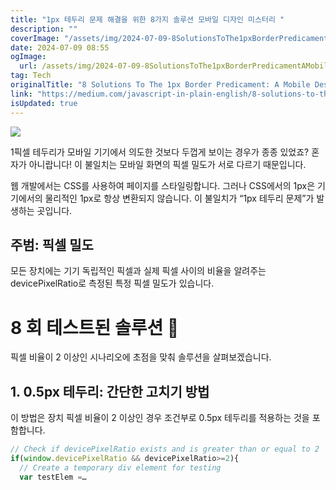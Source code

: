 ```yaml
---
title: "1px 테두리 문제 해결을 위한 8가지 솔루션 모바일 디자인 미스터리 "
description: ""
coverImage: "/assets/img/2024-07-09-8SolutionsToThe1pxBorderPredicamentAMobileDesignMystery_0.png"
date: 2024-07-09 08:55
ogImage:
  url: /assets/img/2024-07-09-8SolutionsToThe1pxBorderPredicamentAMobileDesignMystery_0.png
tag: Tech
originalTitle: "8 Solutions To The 1px Border Predicament: A Mobile Design Mystery 🕵️‍♀️"
link: "https://medium.com/javascript-in-plain-english/8-solutions-to-the-1px-border-predicament-a-mobile-design-mystery-%EF%B8%8F-%EF%B8%8F-82c678ca206c"
isUpdated: true
---
```


<img src="/assets/img/2024-07-09-8SolutionsToThe1pxBorderPredicamentAMobileDesignMystery_0.png" />

1픽셀 테두리가 모바일 기기에서 의도한 것보다 두껍게 보이는 경우가 종종 있었죠? 혼자가 아니랍니다! 이 불일치는 모바일 화면의 픽셀 밀도가 서로 다르기 때문입니다.

웹 개발에서는 CSS를 사용하여 페이지를 스타일링합니다. 그러나 CSS에서의 1px은 기기에서의 물리적인 1px로 항상 변환되지 않습니다. 이 불일치가 “1px 테두리 문제”가 발생하는 곳입니다.

## 주범: 픽셀 밀도

<!-- seedividend - 사각형 -->

<ins class="adsbygoogle"
     style="display:block"
     data-ad-client="ca-pub-4877378276818686"
     data-ad-slot="1898504329"
     data-ad-format="auto"
     data-full-width-responsive="true"></ins>

<script>
     (adsbygoogle = window.adsbygoogle || []).push({});
</script>

모든 장치에는 기기 독립적인 픽셀과 실제 픽셀 사이의 비율을 알려주는 devicePixelRatio로 측정된 특정 픽셀 밀도가 있습니다.

# 8 회 테스트된 솔루션 🧰

픽셀 비율이 2 이상인 시나리오에 초점을 맞춰 솔루션을 살펴보겠습니다.

## 1. 0.5px 테두리: 간단한 고치기 방법

<!-- seedividend - 사각형 -->

<ins class="adsbygoogle"
     style="display:block"
     data-ad-client="ca-pub-4877378276818686"
     data-ad-slot="1898504329"
     data-ad-format="auto"
     data-full-width-responsive="true"></ins>

<script>
     (adsbygoogle = window.adsbygoogle || []).push({});
</script>

이 방법은 장치 픽셀 비율이 2 이상인 경우 조건부로 0.5px 테두리를 적용하는 것을 포함합니다.

```js
// Check if devicePixelRatio exists and is greater than or equal to 2
if(window.devicePixelRatio && devicePixelRatio>=2){
  // Create a temporary div element for testing
  var testElem =…
```
